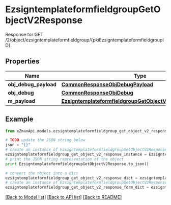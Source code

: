 # EzsigntemplateformfieldgroupGetObjectV2Response

Response for GET /2/object/ezsigntemplateformfieldgroup/{pkiEzsigntemplateformfieldgroupID}

## Properties

Name | Type | Description | Notes
------------ | ------------- | ------------- | -------------
**obj_debug_payload** | [**CommonResponseObjDebugPayload**](CommonResponseObjDebugPayload.md) |  | 
**obj_debug** | [**CommonResponseObjDebug**](CommonResponseObjDebug.md) |  | [optional] 
**m_payload** | [**EzsigntemplateformfieldgroupGetObjectV2ResponseMPayload**](EzsigntemplateformfieldgroupGetObjectV2ResponseMPayload.md) |  | 

## Example

```python
from eZmaxApi.models.ezsigntemplateformfieldgroup_get_object_v2_response import EzsigntemplateformfieldgroupGetObjectV2Response

# TODO update the JSON string below
json = "{}"
# create an instance of EzsigntemplateformfieldgroupGetObjectV2Response from a JSON string
ezsigntemplateformfieldgroup_get_object_v2_response_instance = EzsigntemplateformfieldgroupGetObjectV2Response.from_json(json)
# print the JSON string representation of the object
print EzsigntemplateformfieldgroupGetObjectV2Response.to_json()

# convert the object into a dict
ezsigntemplateformfieldgroup_get_object_v2_response_dict = ezsigntemplateformfieldgroup_get_object_v2_response_instance.to_dict()
# create an instance of EzsigntemplateformfieldgroupGetObjectV2Response from a dict
ezsigntemplateformfieldgroup_get_object_v2_response_form_dict = ezsigntemplateformfieldgroup_get_object_v2_response.from_dict(ezsigntemplateformfieldgroup_get_object_v2_response_dict)
```
[[Back to Model list]](../README.md#documentation-for-models) [[Back to API list]](../README.md#documentation-for-api-endpoints) [[Back to README]](../README.md)


